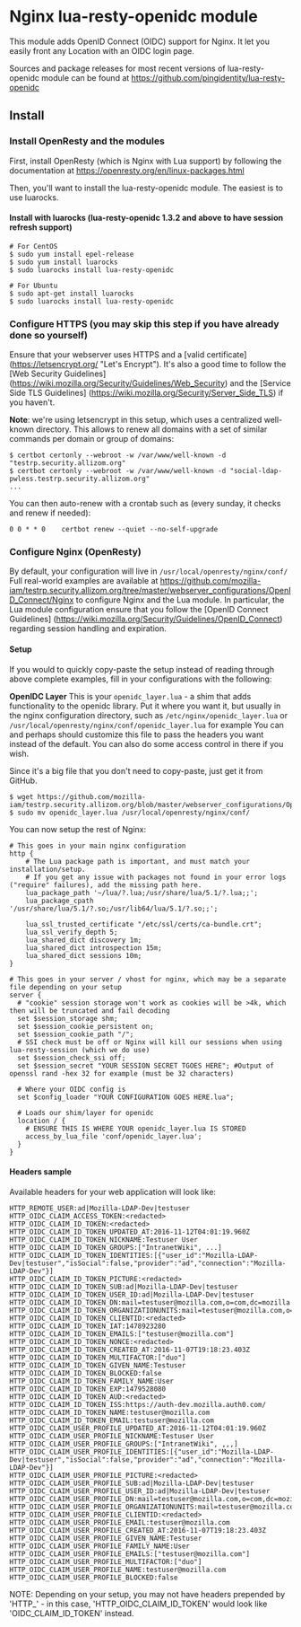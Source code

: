# Nginx lua-resty-openidc module

This module adds OpenID Connect (OIDC) support for Nginx.
It let you easily front any Location with an OIDC login page.

Sources and package releases for most recent versions of lua-resty-openidc module can be found at https://github.com/pingidentity/lua-resty-openidc

## Install

### Install OpenResty and the modules

First, install OpenResty (which is Nginx with Lua support) by following the documentation at https://openresty.org/en/linux-packages.html

Then, you'll want to install the lua-resty-openidc module. The easiest is to use luarocks.

#### Install with luarocks (lua-resty-openidc 1.3.2 and above to have session refresh support)

```
# For CentOS
$ sudo yum install epel-release
$ sudo yum install luarocks
$ sudo luarocks install lua-resty-openidc

# For Ubuntu
$ sudo apt-get install luarocks
$ sudo luarocks install lua-resty-openidc
```

### Configure HTTPS (you may skip this step if you have already done so yourself)

Ensure that your webserver uses HTTPS and a [valid certificate] (https://letsencrypt.org/ "Let's Encrypt").
It's also a good time to follow the [Web Security Guidelines] (https://wiki.mozilla.org/Security/Guidelines/Web_Security) and the [Service Side TLS Guidelines] (https://wiki.mozilla.org/Security/Server_Side_TLS) if you haven't.

**Note**: we're using letsencrypt in this setup, which uses a centralized well-known directory. This allows to renew all domains with a set of similar commands per domain or group of domains:

```
$ certbot certonly --webroot -w /var/www/well-known -d "testrp.security.allizom.org"
$ certbot certonly --webroot -w /var/www/well-known -d "social-ldap-pwless.testrp.security.allizom.org"
...
```

You can then auto-renew with a crontab such as (every sunday, it checks and renew if needed):
```
0 0 * * 0    certbot renew --quiet --no-self-upgrade
```

### Configure Nginx (OpenResty)

By default, your configuration will live in `/usr/local/openresty/nginx/conf/`
Full real-world examples are available at https://github.com/mozilla-iam/testrp.security.allizom.org/tree/master/webserver_configurations/OpenID_Connect/Nginx to configure Nginx and the Lua module.
In particular, the Lua module configuration ensure that you follow the [OpenID Connect Guidelines] (https://wiki.mozilla.org/Security/Guidelines/OpenID_Connect) regarding session handling and expiration.

#### Setup
If you would to quickly copy-paste the setup instead of reading through above complete examples, fill in your configurations with the following:

**OpenIDC Layer**
This is your `openidc_layer.lua` - a shim that adds functionality to the openidc library.
Put it where you want it, but usually in the nginx configuration directory, such as `/etc/nginx/openidc_layer.lua` or `/usr/local/openresty/nginx/conf/openidc_layer.lua` for example
You can and perhaps should customize this file to pass the headers you want instead of the default.
You can also do some access control in there if you wish.

Since it's a big file that you don't need to copy-paste, just get it from GitHub.

```
$ wget https://github.com/mozilla-iam/testrp.security.allizom.org/blob/master/webserver_configurations/OpenID_Connect/Nginx/conf.d/openidc_layer.lua
$ sudo mv openidc_layer.lua /usr/local/openresty/nginx/conf/
```

You can now setup the rest of Nginx:

```
# This goes in your main nginx configuration
http {
    # The Lua package path is important, and must match your installation/setup.
    # If you get any issue with packages not found in your error logs ("require" failures), add the missing path here.
    lua_package_path '~/lua/?.lua;/usr/share/lua/5.1/?.lua;;';
    lua_package_cpath '/usr/share/lua/5.1/?.so;/usr/lib64/lua/5.1/?.so;;';

    lua_ssl_trusted_certificate "/etc/ssl/certs/ca-bundle.crt";
    lua_ssl_verify_depth 5;
    lua_shared_dict discovery 1m;
    lua_shared_dict introspection 15m;
    lua_shared_dict sessions 10m;
}
```

```
# This goes in your server / vhost for nginx, which may be a separate file depending on your setup
server {
  # "cookie" session storage won't work as cookies will be >4k, which then will be truncated and fail decoding
  set $session_storage shm;
  set $session_cookie_persistent on;
  set $session_cookie_path "/";
  # SSI check must be off or Nginx will kill our sessions when using lua-resty-session (which we do use)
  set $session_check_ssi off;
  set $session_secret "YOUR SESSION SECRET TGOES HERE"; #Output of openssl rand -hex 32 for example (must be 32 characters)

  # Where your OIDC config is
  set $config_loader "YOUR CONFIGURATION GOES HERE.lua";

  # Loads our shim/layer for openidc
  location / {
    # ENSURE THIS IS WHERE YOUR openidc_layer.lua IS STORED
    access_by_lua_file 'conf/openidc_layer.lua';
  }
}

```

#### Headers sample

Available headers for your web application will look like:

```
HTTP_REMOTE_USER:ad|Mozilla-LDAP-Dev|testuser
HTTP_OIDC_CLAIM_ACCESS_TOKEN:<redacted>
HTTP_OIDC_CLAIM_ID_TOKEN:<redacted>
HTTP_OIDC_CLAIM_ID_TOKEN_UPDATED_AT:2016-11-12T04:01:19.960Z
HTTP_OIDC_CLAIM_ID_TOKEN_NICKNAME:Testuser User
HTTP_OIDC_CLAIM_ID_TOKEN_GROUPS:["IntranetWiki", ...]
HTTP_OIDC_CLAIM_ID_TOKEN_IDENTITIES:[{"user_id":"Mozilla-LDAP-Dev|testuser","isSocial":false,"provider":"ad","connection":"Mozilla-LDAP-Dev"}]
HTTP_OIDC_CLAIM_ID_TOKEN_PICTURE:<redacted>
HTTP_OIDC_CLAIM_ID_TOKEN_SUB:ad|Mozilla-LDAP-Dev|testuser
HTTP_OIDC_CLAIM_ID_TOKEN_USER_ID:ad|Mozilla-LDAP-Dev|testuser
HTTP_OIDC_CLAIM_ID_TOKEN_DN:mail=testuser@mozilla.com,o=com,dc=mozilla
HTTP_OIDC_CLAIM_ID_TOKEN_ORGANIZATIONUNITS:mail=testuser@mozilla.com,o=com,dc=mozilla
HTTP_OIDC_CLAIM_ID_TOKEN_CLIENTID:<redacted>
HTTP_OIDC_CLAIM_ID_TOKEN_IAT:1478923280
HTTP_OIDC_CLAIM_ID_TOKEN_EMAILS:["testuser@mozilla.com"]
HTTP_OIDC_CLAIM_ID_TOKEN_NONCE:<redacted>
HTTP_OIDC_CLAIM_ID_TOKEN_CREATED_AT:2016-11-07T19:18:23.403Z
HTTP_OIDC_CLAIM_ID_TOKEN_MULTIFACTOR:["duo"]
HTTP_OIDC_CLAIM_ID_TOKEN_GIVEN_NAME:Testuser
HTTP_OIDC_CLAIM_ID_TOKEN_BLOCKED:false
HTTP_OIDC_CLAIM_ID_TOKEN_FAMILY_NAME:User
HTTP_OIDC_CLAIM_ID_TOKEN_EXP:1479528080
HTTP_OIDC_CLAIM_ID_TOKEN_AUD:<redacted>
HTTP_OIDC_CLAIM_ID_TOKEN_ISS:https://auth-dev.mozilla.auth0.com/
HTTP_OIDC_CLAIM_ID_TOKEN_NAME:testuser@mozilla.com
HTTP_OIDC_CLAIM_ID_TOKEN_EMAIL:testuser@mozilla.com
HTTP_OIDC_CLAIM_USER_PROFILE_UPDATED_AT:2016-11-12T04:01:19.960Z
HTTP_OIDC_CLAIM_USER_PROFILE_NICKNAME:Testuser User
HTTP_OIDC_CLAIM_USER_PROFILE_GROUPS:["IntranetWiki", ,,,]
HTTP_OIDC_CLAIM_USER_PROFILE_IDENTITIES:[{"user_id":"Mozilla-LDAP-Dev|testuser","isSocial":false,"provider":"ad","connection":"Mozilla-LDAP-Dev"}]
HTTP_OIDC_CLAIM_USER_PROFILE_PICTURE:<redacted>
HTTP_OIDC_CLAIM_USER_PROFILE_SUB:ad|Mozilla-LDAP-Dev|testuser
HTTP_OIDC_CLAIM_USER_PROFILE_USER_ID:ad|Mozilla-LDAP-Dev|testuser
HTTP_OIDC_CLAIM_USER_PROFILE_DN:mail=testuser@mozilla.com,o=com,dc=mozilla
HTTP_OIDC_CLAIM_USER_PROFILE_ORGANIZATIONUNITS:mail=testuser@mozilla.com,o=com,dc=mozilla
HTTP_OIDC_CLAIM_USER_PROFILE_CLIENTID:<redacted>
HTTP_OIDC_CLAIM_USER_PROFILE_EMAIL:testuser@mozilla.com
HTTP_OIDC_CLAIM_USER_PROFILE_CREATED_AT:2016-11-07T19:18:23.403Z
HTTP_OIDC_CLAIM_USER_PROFILE_GIVEN_NAME:Testuser
HTTP_OIDC_CLAIM_USER_PROFILE_FAMILY_NAME:User
HTTP_OIDC_CLAIM_USER_PROFILE_EMAILS:["testuser@mozilla.com"]
HTTP_OIDC_CLAIM_USER_PROFILE_MULTIFACTOR:["duo"]
HTTP_OIDC_CLAIM_USER_PROFILE_NAME:testuser@mozilla.com
HTTP_OIDC_CLAIM_USER_PROFILE_BLOCKED:false
```

NOTE: Depending on your setup, you may not have headers prepended by 'HTTP_' - in this case, 'HTTP_OIDC_CLAIM_ID_TOKEN' would look like 'OIDC_CLAIM_ID_TOKEN' instead.
